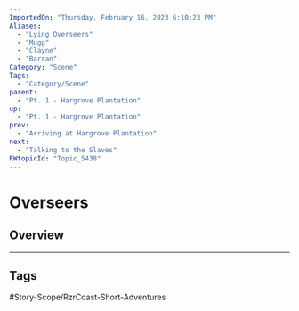 ```yaml
---
ImportedOn: "Thursday, February 16, 2023 6:10:23 PM"
Aliases:
  - "Lying Overseers"
  - "Mugg"
  - "Clayne"
  - "Barran"
Category: "Scene"
Tags:
  - "Category/Scene"
parent:
  - "Pt. 1 - Hargrove Plantation"
up:
  - "Pt. 1 - Hargrove Plantation"
prev:
  - "Arriving at Hargrove Plantation"
next:
  - "Talking to the Slaves"
RWtopicId: "Topic_5438"
---
```

# Overseers
## Overview

---
## Tags
#Story-Scope/RzrCoast-Short-Adventures

